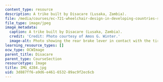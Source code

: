 ```yaml
---
content_type: resource
description: A trike built by Disacare (Lusaka, Zambia).
file: /media/courses/ec-721-wheelchair-design-in-developing-countries-spring-2009/3d887ff6a9d6e461653289ac9f2ec6cb_IMG_4284.jpg
file_type: image/jpeg
image_metadata:
  caption: A trike built by Disacare (Lusaka, Zambia).
  credit: 'Credit: Photo courtesy of Amos G. Winter.'
  image-alt: Photo showing the rear brake lever in contact with the tire.
learning_resource_types: []
ocw_type: OCWImage
parent_title: Disacare
parent_type: CourseSection
resourcetype: Image
title: IMG_4284.jpg
uid: 3d887ff6-a9d6-e461-6532-89ac9f2ec6cb
---
```

